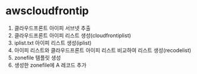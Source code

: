 # awscloudfrontip

1. 클라우드프론트 아이피 서브넷 추출
2. 클라우드프론트 아이피 리스트 생성(cloudfrontiplist)
3. iplist.txt 아이피 리스트 생성(iplist)
4. 아이피 리스트와 클라우드프론트 아이피 리스트 비교하여 리스트 생성(recodelist)
5. zonefile 템플릿 생성
6. 생성한 zonefile에 A 레코드 추가